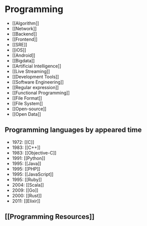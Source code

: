 # Programming


- [[Algorithm]]
- [[Network]]
- [[Backend]]
- [[Frontend]]
- [[SRE]]
- [[iOS]]
- [[Android]]
- [[Bigdata]]
- [[Artificial Intelligence]]
- [[Live Streaming]]
- [[Development Tools]]
- [[Software Engineering]]
- [[Regular expression]]
- [[Functional Programming]]
- [[File Format]]
- [[File System]]
- [[Open-source]]
- [[Open Data]]


## Programming languages by appeared time

- 1972: [[C]]
- 1983: [[C++]]
- 1983: [[Objective-C]]
- 1991: [[Python]]
- 1995: [[Java]]
- 1995: [[PHP]]
- 1995: [[JavaScript]]
- 1995: [[Ruby]]
- 2004: [[Scala]]
- 2009: [[Go]]
- 2000: [[Rust]]
- 2011: [[Elixir]]


## [[Programming Resources]]
